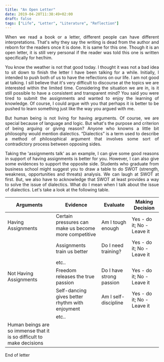 ```yaml
---
title: "An Open Letter"
date: 2019-04-28T11:38:49+02:00
draft: false
tags: ["Life", "Letter", "Literature", "Reflection"]
---
```

<div style="text-align:justify">

When we read a book or a letter, different people can have different interpretations. That's why they say the writing is dead from the author and reborn for the readers once it is done. It is same for this one. Though it is an open letter, it is still very personal if the reader was told this one is written specifically for her/him.

You know the weather is not that good today. I thought it was not a bad idea to sit down to finish the letter I have been talking for a while. Initially, I intended to push both of us to have the reflections on our life. I am not good at talking. I sill believe that it's very difficult to discourse at the topics we are interested within the limited time. Considering the situation we are in, is it still possible to have a consistent and transparent mind? You said you were tired to submit the assignments and wanted to enjoy the learning of knowledge. Of course, I could argue with you that perhaps it is better to be pushed to learn something just like the way you argued with me.

But human being is not living for having arguments. Of course, we are special because of language and logic. But what's the purpose and criterion of being arguing or giving reason? Anyone who knowns a little bit philosophy would mention dialectics. “Dialectics” is a term used to describe a method of philosophical argument that involves some sort of contradictory process between opposing sides.

Taking the 'assignments talk' as an example, I can give some good reasons in support of having assignments is better for you. However, I can also give some evidences to support the opposite side. Students who graduate from business school might suggest you to draw a table to do SWOT (strength, weakness, opportunities and threats) analysis. We can laugh at SWOT at first. But, we also have to acknowledge that SWOT at least provides a way to solve the issue of dialectics. What do I mean when I talk about the issue of dialectics. Let's take a look at the following table.

|Arguments | Evidence | Evaluate | Making Decision |
| -------- | -------- | -------- | --------------- |
|Having Assignments | Certain pressures can make us become more competitive | Am I tough enough | Yes - do it; No - Leave it |
|     | Assignments train us better | Do I need training? | Yes - do it; No - Leave it|
|     | etc.. |
|Not Having Assignments | Freedom releases the true passion | Do I have strong passion | Yes - do it; No - Leave it |
|     | Self-dancing gives better rhythm with enjoyment | Am I self-discipline |  Yes - do it; No - Leave it|
|     | etc.. |
|Human beings are so immense that it is so difficult to make decisions |



























End of letter
